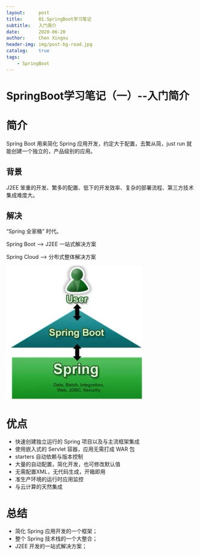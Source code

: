 ```yaml
---
layout:     post
title:      01.SpringBoot学习笔记
subtitle:   入门简介
date:       2020-06-20
author:     Chen Xingxu
header-img: img/post-bg-road.jpg
catalog:    true
tags:
    - SpringBoot
---
```

# SpringBoot学习笔记（一）--入门简介

# 简介

Spring Boot 用来简化 Spring 应用开发，约定大于配置，去繁从简，just run 就能创建一个独立的，产品级别的应用。

## 背景

J2EE 笨重的开发、繁多的配置、低下的开发效率、复杂的部署流程、第三方技术集成难度大。

## 解决

“Spring 全家桶” 时代。

Spring Boot --> J2EE 一站式解决方案

Spring Cloud --> 分布式整体解决方案

![](/img-post/2020-06-20-springboot/SpringBoot课件_01.jpg)

# 优点

- 快速创建独立运行的 Spring 项目以及与主流框架集成
- 使用嵌入式的 Servlet 容器，应用无需打成 WAR 包
- starters 自动依赖与版本控制
- 大量的自动配置，简化开发，也可修改默认值
- 无需配置XML，无代码生成，开箱即用
- 准生产环境的运行时应用监控
- 与云计算的天然集成

# 总结

- 简化 Spring 应用开发的一个框架；
- 整个 Spring 技术栈的一个大整合；
- J2EE 开发的一站式解决方案；

